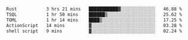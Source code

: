 <!--START_SECTION:waka-->

```txt
Rust           3 hrs 21 mins   ███████████▓░░░░░░░░░░░░░   46.88 %
TSQL           1 hr 50 mins    ██████▒░░░░░░░░░░░░░░░░░░   25.62 %
TOML           1 hr 14 mins    ████▒░░░░░░░░░░░░░░░░░░░░   17.25 %
ActionScript   14 mins         ▓░░░░░░░░░░░░░░░░░░░░░░░░   03.28 %
shell script   9 mins          ▓░░░░░░░░░░░░░░░░░░░░░░░░   02.24 %
```

<!--END_SECTION:waka-->